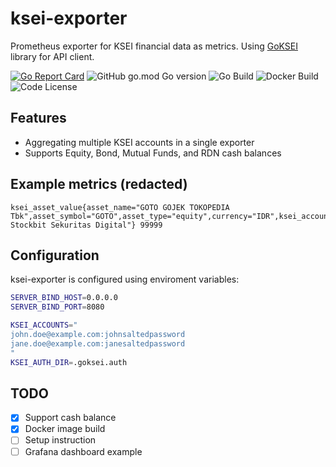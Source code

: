# ksei-exporter
Prometheus exporter for KSEI financial data as metrics. Using [GoKSEI](https://github.com/chickenzord/goksei) library for API client.

[![Go Report Card](https://goreportcard.com/badge/github.com/chickenzord/ksei-exporter)](https://goreportcard.com/report/github.com/chickenzord/ksei-exporter)
![GitHub go.mod Go version](https://img.shields.io/github/go-mod/go-version/chickenzord/ksei-exporter)
![Go Build](https://github.com/chickenzord/ksei-exporter/actions/workflows/go.yml/badge.svg?branch=main)
![Docker Build](https://github.com/chickenzord/ksei-exporter/actions/workflows/docker.yml/badge.svg?branch=main)
![Code License](https://img.shields.io/github/license/chickenzord/ksei-exporter)


## Features

- Aggregating multiple KSEI accounts in a single exporter
- Supports Equity, Bond, Mutual Funds, and RDN cash balances

## Example metrics (redacted)

```
ksei_asset_value{asset_name="GOTO GOJEK TOKOPEDIA Tbk",asset_symbol="GOTO",asset_type="equity",currency="IDR",ksei_account="***@gmail.com",security_account="XL001******",security_name="PT. Stockbit Sekuritas Digital"} 99999
```

## Configuration

ksei-exporter is configured using enviroment variables:

```sh
SERVER_BIND_HOST=0.0.0.0
SERVER_BIND_PORT=8080

KSEI_ACCOUNTS="
john.doe@example.com:johnsaltedpassword
jane.doe@example.com:janesaltedpassword
"
KSEI_AUTH_DIR=.goksei.auth

```

## TODO

- [x] Support cash balance
- [x] Docker image build
- [ ] Setup instruction
- [ ] Grafana dashboard example
